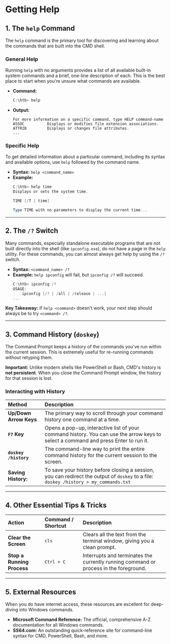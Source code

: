 # Getting Help


## 1. The `help` Command

The `help` command is the primary tool for discovering and learning about the commands that are built into the CMD shell.

### General Help
Running `help` with no arguments provides a list of all available built-in system commands and a brief, one-line description of each. This is the best place to start when you're unsure what commands are available.

*   **Command:**
    ```powershell
    C:\htb> help
    ```
*   **Output:**
    ```
    For more information on a specific command, type HELP command-name
    ASSOC          Displays or modifies file extension associations.
    ATTRIB         Displays or changes file attributes.
    ...
    ```

### Specific Help
To get detailed information about a particular command, including its syntax and available options, use `help` followed by the command name.

*   **Syntax:** `help <command_name>`
*   **Example:**
    ```powershell
    C:\htb> help time
    Displays or sets the system time.

    TIME [/T | time]

    Type TIME with no parameters to display the current time...
    ```

---

## 2. The `/?` Switch

Many commands, especially standalone executable programs that are not built directly into the shell (like `ipconfig.exe`), do not have a page in the `help` utility. For these commands, you can almost always get help by using the `/?` switch.

*   **Syntax:** `<command_name> /?`
*   **Example:** `help ipconfig` will fail, but `ipconfig /?` will succeed.
    ```powershell
    C:\htb> ipconfig /?
    USAGE:
        ipconfig [/? | /all | /release | ...]
    ...
    ```

**Key Takeaway:** If `help <command>` doesn't work, your next step should always be to try `<command> /?`.

---

## 3. Command History (`doskey`)

The Command Prompt keeps a history of the commands you've run within the current session. This is extremely useful for re-running commands without retyping them.

**Important:** Unlike modern shells like PowerShell or Bash, CMD's history is **not persistent**. When you close the Command Prompt window, the history for that session is lost.

### Interacting with History

| Method | Description |
| :--- | :--- |
| **Up/Down Arrow Keys** | The primary way to scroll through your command history one command at a time. |
| **`F7` Key** | Opens a pop-up, interactive list of your command history. You can use the arrow keys to select a command and press Enter to run it. |
| **`doskey /history`** | The command-line way to print the entire command history for the current session to the screen. |
| **Saving History:** | To save your history before closing a session, you can redirect the output of `doskey` to a file: `doskey /history > my_commands.txt` |

---

## 4. Other Essential Tips & Tricks

| Action | Command / Shortcut | Description |
| :--- | :--- | :--- |
| **Clear the Screen** | `cls` | Clears all the text from the terminal window, giving you a clean prompt. |
| **Stop a Running Process**| `Ctrl + C` | Interrupts and terminates the currently running command or process in the foreground. |

---

## 5. External Resources

When you do have internet access, these resources are excellent for deep-diving into Windows commands.
*   **Microsoft Command Reference:** The official, comprehensive A-Z documentation for all Windows commands.
*   **SS64.com:** An outstanding quick-reference site for command-line syntax for CMD, PowerShell, Bash, and more.
